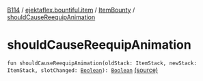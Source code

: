 [B114](../../index.md) / [ejektaflex.bountiful.item](../index.md) / [ItemBounty](index.md) / [shouldCauseReequipAnimation](./should-cause-reequip-animation.md)

# shouldCauseReequipAnimation

`fun shouldCauseReequipAnimation(oldStack: ItemStack, newStack: ItemStack, slotChanged: `[`Boolean`](https://kotlinlang.org/api/latest/jvm/stdlib/kotlin/-boolean/index.html)`): `[`Boolean`](https://kotlinlang.org/api/latest/jvm/stdlib/kotlin/-boolean/index.html) [(source)](https://github.com/ejektaflex/Bountiful/tree/develop/src/main/kotlin/ejektaflex/bountiful/item/ItemBounty.kt#L177)